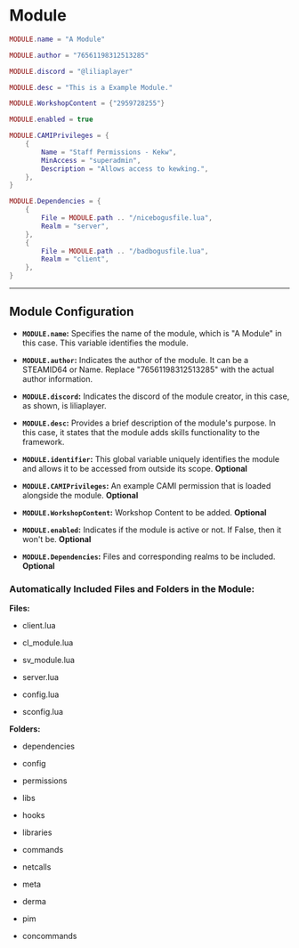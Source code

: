 # Module

```lua
MODULE.name = "A Module"

MODULE.author = "76561198312513285"

MODULE.discord = "@liliaplayer"

MODULE.desc = "This is a Example Module."

MODULE.WorkshopContent = {"2959728255"}

MODULE.enabled = true

MODULE.CAMIPrivileges = {
    {
        Name = "Staff Permissions - Kekw",
        MinAccess = "superadmin",
        Description = "Allows access to kewking.",
    },
}

MODULE.Dependencies = {
    {
        File = MODULE.path .. "/nicebogusfile.lua",
        Realm = "server",
    },
    {
        File = MODULE.path .. "/badbogusfile.lua",
        Realm = "client",
    },
}
```

---

## Module Configuration

-   **`MODULE.name`:** Specifies the name of the module, which is "A Module" in this case. This variable identifies the module.

-   **`MODULE.author`:** Indicates the author of the module. It can be a STEAMID64 or Name. Replace "76561198312513285" with the actual author information.

-   **`MODULE.discord`:** Indicates the discord of the module creator, in this case, as shown, is liliaplayer.

-   **`MODULE.desc`:** Provides a brief description of the module's purpose. In this case, it states that the module adds skills functionality to the framework.

-   **`MODULE.identifier`:** This global variable uniquely identifies the module and allows it to be accessed from outside its scope. **Optional**

-   **`MODULE.CAMIPrivileges`:** An example CAMI permission that is loaded alongside the module. **Optional**

-   **`MODULE.WorkshopContent`:** Workshop Content to be added. **Optional**

-   **`MODULE.enabled`:** Indicates if the module is active or not. If False, then it won't be. **Optional**

-   **`MODULE.Dependencies`:** Files and corresponding realms to be included. **Optional**

### Automatically Included Files and Folders in the Module:

**Files:**

-   client.lua

-   cl_module.lua

-   sv_module.lua

-   server.lua

-   config.lua

-   sconfig.lua

**Folders:**

-   dependencies

-   config
-   permissions

-   libs

-   hooks

-   libraries

-   commands

-   netcalls

-   meta

-   derma

-   pim

-   concommands

